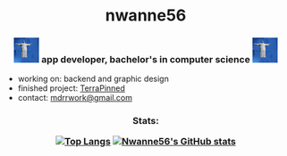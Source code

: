 <h1 align="center">nwanne56</h1>
<h3 align="center">
  <img src="./src/classic.gif" alt="My Project GIF" width="45" height="45">
  app developer, bachelor's in computer science
  <img src="./src/classic.gif" alt="README gif" width="45" height="45"> 
</h3>

- working on: backend and graphic design</li>
- finished project: [TerraPinned][1] </li>
- contact: [mdrrwork@gmail.com][2]</li>

[1]: https://github.com/AmanSheth/TerraPinned
[2]: mdrrwork@gmail.com

<h3 align="center">Stats:</br>
  
  [![Top Langs](https://github-readme-stats.vercel.app/api/top-langs/?username=nwanne56&theme=prussian&show_icons=true)](https://github.com/anuraghazra/github-readme-stats)   [![Nwanne56's GitHub stats](https://github-readme-stats.vercel.app/api?username=nwanne56&theme=prussian&show_icons=true)](https://github.com/anuraghazra/github-readme-stats)
  

</h3>
